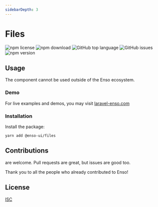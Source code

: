 ```yaml
---
sidebarDepth: 3
---
```


# Files

![npm license](https://img.shields.io/npm/l/@enso-ui/files.svg) 
![npm download](https://img.shields.io/npm/dm/@enso-ui/files.svg) 
![GitHub top language](https://img.shields.io/github/languages/top/enso-ui/files.svg) 
![GitHub issues](https://img.shields.io/github/issues/enso-ui/files.svg) 
![npm version](https://img.shields.io/npm/v/@enso-ui/files.svg) 

## Usage
The component cannot be used outside of the Enso ecosystem.

### Demo

For live examples and demos, you may visit [laravel-enso.com](https://www.laravel-enso.com)

### Installation

Install the package:
```
yarn add @enso-ui/files
```

## Contributions

are welcome. Pull requests are great, but issues are good too.

Thank you to all the people who already contributed to Enso!

## License

[ISC](https://opensource.org/licenses/ISC)
